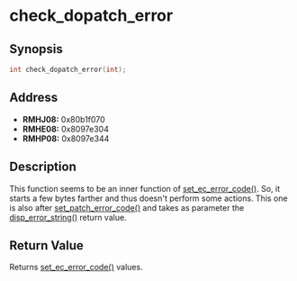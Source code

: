# check_dopatch_error



Synopsis
--------
```C++
int check_dopatch_error(int);
```



Address
-------
 * __RMHJ08:__ 0x80b1f070
 * __RMHE08:__ 0x8097e304
 * __RMHP08:__ 0x8097e344



Description
-----------
This function seems to be an inner function of [set_ec_error_code()](https://github.com/sepalani/MHTrIDA/blob/master/server/doc/set_ec_error_code.md).
So, it starts a few bytes farther and thus doesn't perform some actions.
This one is also after [set_patch_error_code()](https://github.com/sepalani/MHTrIDA/blob/master/server/doc/set_patch_error_code.md) and takes as parameter the [disp_error_string()](https://github.com/sepalani/MHTrIDA/blob/master/server/doc/disp_error_string.md) return value.




Return Value
------------
Returns [set_ec_error_code()](https://github.com/sepalani/MHTrIDA/blob/master/server/doc/set_ec_error_code.md) values.
